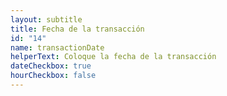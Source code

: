 ```yaml
---
layout: subtitle
title: Fecha de la transacción
id: "14"
name: transactionDate
helperText: Coloque la fecha de la transacción
dateCheckbox: true
hourCheckbox: false
---
```

